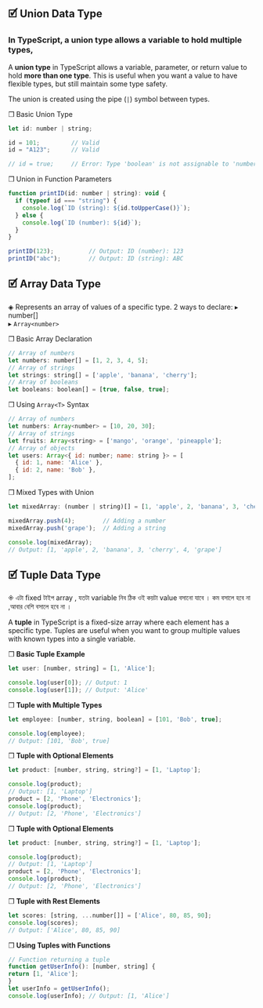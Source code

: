 
## 🗹  Union Data Type
### In TypeScript, a union type allows a variable to hold multiple types,

A **union type** in TypeScript allows a variable, parameter, or return value to hold **more than one type**. This is useful when you want a value to have flexible types, but still maintain some type safety.

The union is created using the pipe (`|`) symbol between types.

❒  Basic Union Type
```js
let id: number | string;

id = 101;         // Valid
id = "A123";      // Valid

// id = true;     // Error: Type 'boolean' is not assignable to 'number | string'.
```


❒  Union in Function Parameters
```js
function printID(id: number | string): void {
  if (typeof id === "string") {
    console.log(`ID (string): ${id.toUpperCase()}`);
  } else {
    console.log(`ID (number): ${id}`);
  }
}

printID(123);          // Output: ID (number): 123
printID("abc");        // Output: ID (string): ABC

```


## 🗹  Array Data Type

◈ Represents an array of values of a specific type. 2 ways to declare:
   ▸ number[]   
   ▸ `Array<number>`

❒  Basic Array Declaration
```js
// Array of numbers
let numbers: number[] = [1, 2, 3, 4, 5];
// Array of strings
let strings: string[] = ['apple', 'banana', 'cherry'];
// Array of booleans
let booleans: boolean[] = [true, false, true];
```

❒  Using `Array<T>` Syntax
```js
// Array of numbers
let numbers: Array<number> = [10, 20, 30];
// Array of strings
let fruits: Array<string> = ['mango', 'orange', 'pineapple'];
// Array of objects
let users: Array<{ id: number; name: string }> = [
  { id: 1, name: 'Alice' },
  { id: 2, name: 'Bob' },
];
```

❒  Mixed Types with Union
```js
let mixedArray: (number | string)[] = [1, 'apple', 2, 'banana', 3, 'cherry'];

mixedArray.push(4);        // Adding a number
mixedArray.push('grape');  // Adding a string

console.log(mixedArray);
// Output: [1, 'apple', 2, 'banana', 3, 'cherry', 4, 'grape']
```

## 🗹  Tuple Data Type

◈ এটা fixed  টাইপ  array , যতটা variable নিব ঠিক ওই  কয়টা  value বসানো যাবে । কম  বসালে হবে না ,আবার বেশি বসালে হবে না ।

A **tuple** in TypeScript is a fixed-size array where each element has a specific type. Tuples are useful when you want to group multiple values with known types into a single variable.

❒ **Basic Tuple Example**
```js
let user: [number, string] = [1, 'Alice'];

console.log(user[0]); // Output: 1
console.log(user[1]); // Output: 'Alice'
```

❒ **Tuple with Multiple Types**
```js
let employee: [number, string, boolean] = [101, 'Bob', true];

console.log(employee);
// Output: [101, 'Bob', true]
```

❒ **Tuple with Optional Elements**
```js
let product: [number, string, string?] = [1, 'Laptop'];

console.log(product);
// Output: [1, 'Laptop']
product = [2, 'Phone', 'Electronics'];
console.log(product);
// Output: [2, 'Phone', 'Electronics']
```

❒ **Tuple with Optional Elements**
```js
let product: [number, string, string?] = [1, 'Laptop'];

console.log(product);
// Output: [1, 'Laptop']
product = [2, 'Phone', 'Electronics'];
console.log(product);
// Output: [2, 'Phone', 'Electronics']
```

❒ **Tuple with Rest Elements**
```js
let scores: [string, ...number[]] = ['Alice', 80, 85, 90];
console.log(scores);
// Output: ['Alice', 80, 85, 90]
```

❒ **Using Tuples with Functions**
```js
// Function returning a tuple 
function getUserInfo(): [number, string] { 
return [1, 'Alice']; 
} 
let userInfo = getUserInfo(); 
console.log(userInfo); // Output: [1, 'Alice']
```

